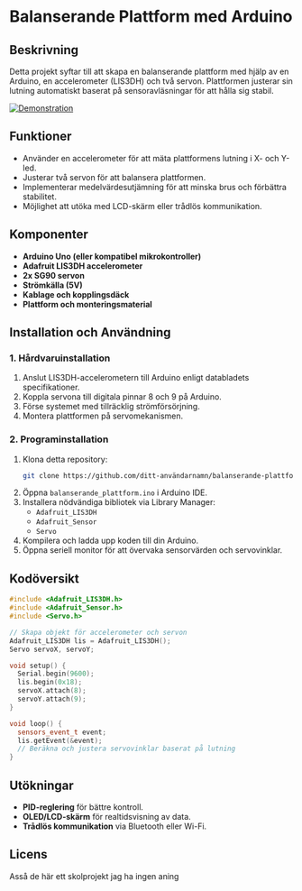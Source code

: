 # Balanserande Plattform med Arduino

## Beskrivning
Detta projekt syftar till att skapa en balanserande plattform med hjälp av en Arduino, en accelerometer (LIS3DH) och två servon. Plattformen justerar sin lutning automatiskt baserat på sensoravläsningar för att hålla sig stabil.

[![Demonstration](https://imgur.com/a/JFdZtVj)](https://youtube.com/shorts/fYFBIF4i_Ew?feature=share)


## Funktioner
- Använder en accelerometer för att mäta plattformens lutning i X- och Y-led.
- Justerar två servon för att balansera plattformen.
- Implementerar medelvärdesutjämning för att minska brus och förbättra stabilitet.
- Möjlighet att utöka med LCD-skärm eller trådlös kommunikation.

## Komponenter
- **Arduino Uno (eller kompatibel mikrokontroller)**
- **Adafruit LIS3DH accelerometer**
- **2x SG90 servon**
- **Strömkälla (5V)**
- **Kablage och kopplingsdäck**
- **Plattform och monteringsmaterial**

## Installation och Användning
### 1. Hårdvaruinstallation
1. Anslut LIS3DH-accelerometern till Arduino enligt databladets specifikationer.
2. Koppla servona till digitala pinnar 8 och 9 på Arduino.
3. Förse systemet med tillräcklig strömförsörjning.
4. Montera plattformen på servomekanismen.

### 2. Programinstallation
1. Klona detta repository:
   ```sh
   git clone https://github.com/ditt-användarnamn/balanserande-plattform.git
   ```
2. Öppna `balanserande_plattform.ino` i Arduino IDE.
3. Installera nödvändiga bibliotek via Library Manager:
   - `Adafruit_LIS3DH`
   - `Adafruit_Sensor`
   - `Servo`
4. Kompilera och ladda upp koden till din Arduino.
5. Öppna seriell monitor för att övervaka sensorvärden och servovinklar.

## Kodöversikt
```cpp
#include <Adafruit_LIS3DH.h>
#include <Adafruit_Sensor.h>
#include <Servo.h>

// Skapa objekt för accelerometer och servon
Adafruit_LIS3DH lis = Adafruit_LIS3DH();
Servo servoX, servoY;

void setup() {
  Serial.begin(9600);
  lis.begin(0x18);
  servoX.attach(8);
  servoY.attach(9);
}

void loop() {
  sensors_event_t event;
  lis.getEvent(&event);
  // Beräkna och justera servovinklar baserat på lutning
}
```

## Utökningar
- **PID-reglering** för bättre kontroll.
- **OLED/LCD-skärm** för realtidsvisning av data.
- **Trådlös kommunikation** via Bluetooth eller Wi-Fi.

## Licens
Asså de här ett skolprojekt jag ha ingen aning

